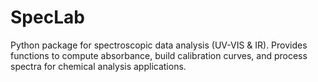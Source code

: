 # SpecLab
Python package for spectroscopic data analysis (UV-VIS &amp; IR). Provides functions to compute absorbance, build calibration curves, and process spectra for chemical analysis applications.
